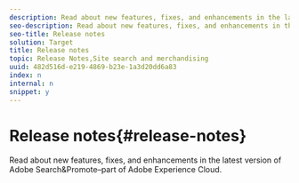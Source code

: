 ```yaml
---
description: Read about new features, fixes, and enhancements in the latest version of Adobe Search&amp;Promote–part of Adobe Experience Cloud.
seo-description: Read about new features, fixes, and enhancements in the latest version of Adobe Search&amp;Promote–part of Adobe Experience Cloud.
seo-title: Release notes
solution: Target
title: Release notes
topic: Release Notes,Site search and merchandising
uuid: 482d516d-e219-4869-b23e-1a3d20dd6a83
index: n
internal: n
snippet: y
---
```


# Release notes{#release-notes}

Read about new features, fixes, and enhancements in the latest version of Adobe Search&amp;Promote–part of Adobe Experience Cloud.

